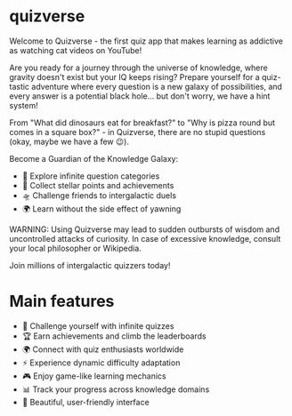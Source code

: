 # quizverse
Welcome to Quizverse - the first quiz app that makes learning as addictive as watching cat videos on YouTube!

Are you ready for a journey through the universe of knowledge, where gravity doesn't exist but your IQ keeps rising? Prepare yourself for a quiz-tastic adventure where every question is a new galaxy of possibilities, and every answer is a potential black hole... but don't worry, we have a hint system!

From "What did dinosaurs eat for breakfast?" to "Why is pizza round but comes in a square box?" - in Quizverse, there are no stupid questions (okay, maybe we have a few 😉).

Become a Guardian of the Knowledge Galaxy:
<ul>
  <li>🚀 Explore infinite question categories</li>
  <li>🌟 Collect stellar points and achievements</li>
  <li>🛸 Challenge friends to intergalactic duels</li>
  <li>🌍 Learn without the side effect of yawning</li>
</ul>


WARNING: Using Quizverse may lead to sudden outbursts of wisdom and uncontrolled attacks of curiosity. In case of excessive knowledge, consult your local philosopher or Wikipedia.

Join millions of intergalactic quizzers today!

# Main features
<ul>
  <li>🎯 Challenge yourself with infinite quizzes</li>
  <li>🏆 Earn achievements and climb the leaderboards</li>
  <li>🌍 Connect with quiz enthusiasts worldwide</li>
  <li>⚡ Experience dynamic difficulty adaptation</li>
  <li>🎮 Enjoy game-like learning mechanics</li>
  <li>📊 Track your progress across knowledge domains</li>
  <li>🎨 Beautiful, user-friendly interface</li>
</ul>
